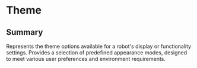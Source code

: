 # Theme

## Summary

Represents the theme options available for a robot's display or functionality settings.
Provides a selection of predefined appearance modes, designed to meet various
user preferences and environment requirements.

